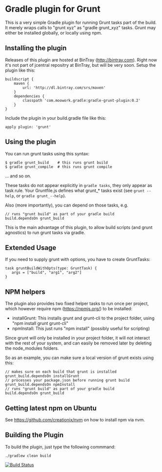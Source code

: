 Gradle plugin for Grunt
=======================

This is a very simple Gradle plugin for running Grunt tasks part of the build.
It merely wraps calls to "grunt xyz" as "gradle grunt_xyz" tasks.
Grunt may either be installed globally, or locally using npm.

Installing the plugin
---------------------

Releases of this plugin are hosted at BinTray (http://bintray.com). Right now it's not part of jcentral
repositry at BinTray, but will be very soon. Setup the plugin like this:

	buildscript {
		maven {
			url: 'http://dl.bintray.com/srs/maven'
		}
    	dependencies {
			classpath 'com.moowork.gradle:gradle-grunt-plugin:0.2'
    	}
	}

Include the plugin in your build.gradle file like this:

    apply plugin: 'grunt'

Using the plugin
----------------

You can run grunt tasks using this syntax:

    $ gradle grunt_build    # this runs grunt build
    $ gradle grunt_compile  # this runs grunt compile

... and so on.

These tasks do not appear explicitly in `gradle tasks`, they only appear as task rule.
Your Gruntfile.js defines what grunt_* tasks exist (see `grunt --help`, or `gradle grunt_--help`).

Also (more importantly), you can depend on those tasks, e.g.

    // runs "grunt build" as part of your gradle build
    build.dependsOn grunt_build

This is the main advantage of this plugin, to allow build
scripts (and grunt agnostics) to run grunt tasks via gradle.

Extended Usage
--------------

If you need to supply grunt with options, you have to create GruntTasks:

    task gruntBuildWithOpts(type: GruntTask) {
       args = ["build", "arg1", "arg2"]
    }


NPM helpers
-----------

The plugin also provides two fixed helper tasks to run once per project, which
however require npm (https://npmjs.org/) to be installed:

 - installGrunt: This installs grunt and grunt-cli to the project folder, using "npm install grunt grunt-cli"
 - npmInstall: This just runs "npm install" (possibly useful for scripting)

Since grunt will only be installed in your project folder, it will not
interact with the rest of your system, and can easily be removed later by
deleting the node_modules folders.

So as an example, you can make sure a local version of grunt exists using this:

    // makes sure on each build that grunt is installed
    grunt_build.dependsOn installGrunt
    // processes your package.json before running grunt build
    grunt_build.dependsOn npmInstall
    // runs "grunt build" as part of your gradle build
    build.dependsOn grunt_build


Getting latest npm on Ubuntu
----------------------------

See https://github.com/creationix/nvm on how to install npm via nvm.

Building the Plugin
-------------------

To build the plugin, just type the following commmand:

    ./gradlew clean build

[![Build Status](https://drone.io/github.com/srs/gradle-grunt-plugin/status.png)](https://drone.io/github.com/srs/gradle-grunt-plugin/latest)

